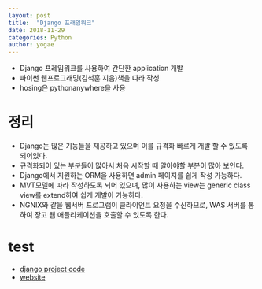 ```yaml
---
layout: post
title:  "Django 프래임워크"
date: 2018-11-29
categories: Python
author: yogae
---
```


- Django 프레임워크를 사용하여 간단한 application 개발
- 파이썬 웹프로그래밍(김석훈 지음)책을 따라 작성
- hosing은 pythonanywhere을 사용

# 정리
- Django는 많은 기능들을 재공하고 있으며 이를 규격화 빠르게 개발 할 수 있도록 되어있다.
- 규격화되어 있는 부분들이 많아서 처음 시작할 때 알아야할 부분이 많아 보인다.
- Django에서 지원하는 ORM을 사용하면 admin 페이지를 쉽게 작성 가능하다. 
- MVT모델에 따라 작성하도록 되어 있으며, 많이 사용하는 view는 generic class view를 extend하여 쉽게 개발이 가능하다.
- NGNIX와 같을 웹서버 프로그램이 클라이언트 요청을 수신하므로, WAS 서버를 통하여 장고 웹 애플리케이션을 호출할 수 있도록 한다.

# test
- [django project code](https://github.com/yogae/django-test)
- [website](http://yogae.pythonanywhere.com/)